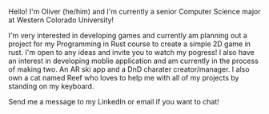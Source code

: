 Hello! I'm Oliver (he/him) and I'm currently a senior Computer Science major at Western Colorado University!

I'm very interested in developing games and currently am planning out a project for my Programming in Rust course to create a simple 2D game in rust. 
I'm open to any ideas and invite you to watch my pogress!
I also have an interest in developing moblie application and am currently in the process of making two. An AR ski app and a DnD charater creator/manager. 
I also own a cat named Reef who loves to help me with all of my projects by standing on my keyboard. 

Send me a message to my LinkedIn or email if you want to chat!
